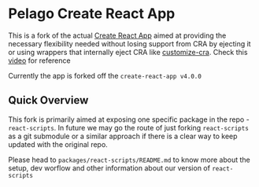 # Pelago Create React App

This is a fork of the actual [Create React App](https://create-react-app.dev/) aimed at providing the necessary flexibility needed without losing support from CRA by ejecting it or using wrappers that internally eject CRA like [customize-cra](https://github.com/arackaf/customize-cra). Check this [video](https://www.youtube.com/watch?v=I22TW-33dDE) for reference

Currently the app is forked off the `create-react-app v4.0.0`

## Quick Overview

This fork is primarily aimed at exposing one specific package in the repo - `react-scripts`. In future we may go the route of just forking `react-scripts` as a git submodule or a similar approach if there is a clear way to keep updated with the original repo.

Please head to `packages/react-scripts/README.md` to know more about the setup, dev worflow and other information about our version of `react-scripts`
